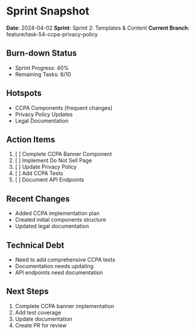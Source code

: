 # Sprint Snapshot

**Date**: 2024-04-02
**Sprint**: Sprint 2: Templates & Content
**Current Branch**: feature/task-54-ccpa-privacy-policy

## Burn-down Status
- Sprint Progress: 40%
- Remaining Tasks: 6/10

## Hotspots
- CCPA Components (frequent changes)
- Privacy Policy Updates
- Legal Documentation

## Action Items
1. [ ] Complete CCPA Banner Component
2. [ ] Implement Do Not Sell Page
3. [ ] Update Privacy Policy
4. [ ] Add CCPA Tests
5. [ ] Document API Endpoints

## Recent Changes
- Added CCPA implementation plan
- Created initial components structure
- Updated legal documentation

## Technical Debt
- Need to add comprehensive CCPA tests
- Documentation needs updating
- API endpoints need documentation

## Next Steps
1. Complete CCPA banner implementation
2. Add test coverage
3. Update documentation
4. Create PR for review 